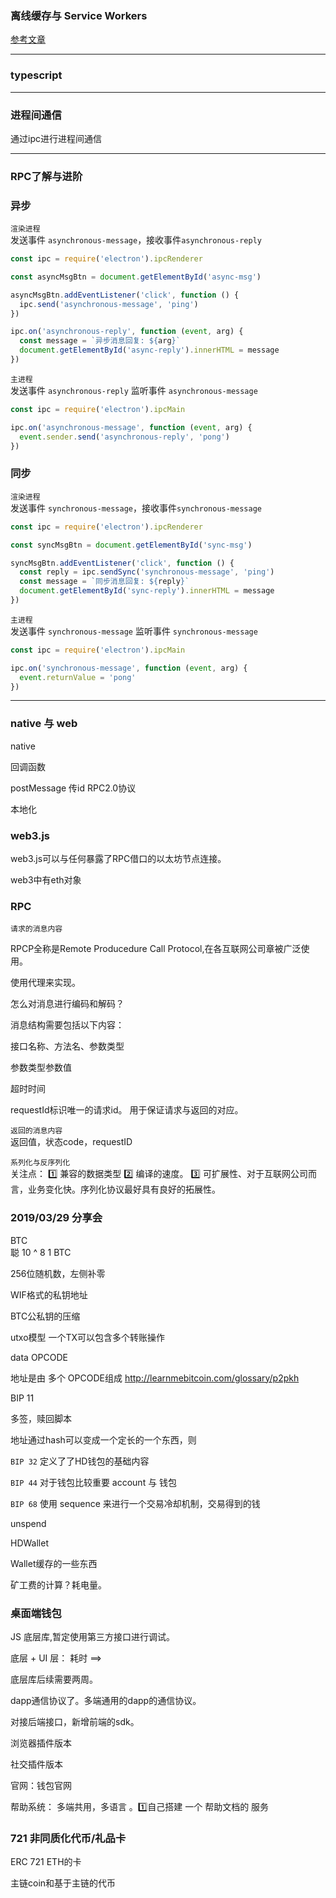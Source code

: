 ### 离线缓存与 Service Workers   
[参考文章](https://segmentfault.com/a/1190000008491458)   
___
### typescript 

___
### 进程间通信    
通过ipc进行进程间通信  

___
### RPC了解与进阶   

### 异步
`渲染进程`  
发送事件 `asynchronous-message`，接收事件`asynchronous-reply` 
```js
const ipc = require('electron').ipcRenderer

const asyncMsgBtn = document.getElementById('async-msg')

asyncMsgBtn.addEventListener('click', function () {
  ipc.send('asynchronous-message', 'ping')
})

ipc.on('asynchronous-reply', function (event, arg) {
  const message = `异步消息回复: ${arg}`
  document.getElementById('async-reply').innerHTML = message
})
```      


`主进程`  
发送事件 `asynchronous-reply`    监听事件 `asynchronous-message`   
```js
const ipc = require('electron').ipcMain

ipc.on('asynchronous-message', function (event, arg) {
  event.sender.send('asynchronous-reply', 'pong')
})
```

### 同步
`渲染进程`        
发送事件 `synchronous-message`，接收事件`synchronous-message` 
```js
const ipc = require('electron').ipcRenderer

const syncMsgBtn = document.getElementById('sync-msg')

syncMsgBtn.addEventListener('click', function () {
  const reply = ipc.sendSync('synchronous-message', 'ping')
  const message = `同步消息回复: ${reply}`
  document.getElementById('sync-reply').innerHTML = message
})
```   


`主进程`          
发送事件 `synchronous-message`   监听事件 `synchronous-message`   
```js
const ipc = require('electron').ipcMain

ipc.on('synchronous-message', function (event, arg) {
  event.returnValue = 'pong'
})
```

___

### native 与 web   

native 

回调函数   

postMessage   传id    RPC2.0协议    

本地化



### web3.js       
web3.js可以与任何暴露了RPC借口的以太坊节点连接。      

web3中有eth对象      


### RPC       
`请求的消息内容`        

RPCP全称是Remote Producedure Call Protocol,在各互联网公司章被广泛使用。      

使用代理来实现。   

怎么对消息进行编码和解码？   

消息结构需要包括以下内容：   

接口名称、方法名、参数类型  

参数类型参数值    

超时时间     

requestId标识唯一的请求id。   用于保证请求与返回的对应。      

`返回的消息内容`        
返回值，状态code，requestID      

`系列化与反序列化`     
关注点： 1️⃣ 兼容的数据类型 2️⃣ 编译的速度。    3️⃣ 可扩展性、对于互联网公司而言，业务变化快。序列化协议最好具有良好的拓展性。   


 

###  2019/03/29 分享会   

BTC     
聪 10 ^ 8 1 BTC 


256位随机数，左侧补零   

WIF格式的私钥地址   

BTC公私钥的压缩     

utxo模型    一个TX可以包含多个转账操作    

data OPCODE   

地址是由 多个  OPCODE组成
http://learnmebitcoin.com/glossary/p2pkh   

BIP 11  

多签，赎回脚本   

地址通过hash可以变成一个定长的一个东西，则     

`BIP 32`  定义了了HD钱包的基础内容     

`BIP 44` 对于钱包比较重要   account 与 钱包    

`BIP 68`   使用 sequence 来进行一个交易冷却机制，交易得到的钱      

unspend


HDWallet 

Wallet缓存的一些东西   

矿工费的计算？耗电量。     


### 桌面端钱包    

JS 底层库,暂定使用第三方接口进行调试。    

底层 + UI 层： 耗时 ==>  


底层库后续需要两周。

dapp通信协议了。多端通用的dapp的通信协议。 

对接后端接口，新增前端的sdk。        

浏览器插件版本   

社交插件版本    

官网：钱包官网     

帮助系统： 多端共用，多语言 。1️⃣自己搭建 一个 帮助文档的 服务


### 721 非同质化代币/礼品卡   

ERC 721 ETH的卡

主链coin和基于主链的代币    